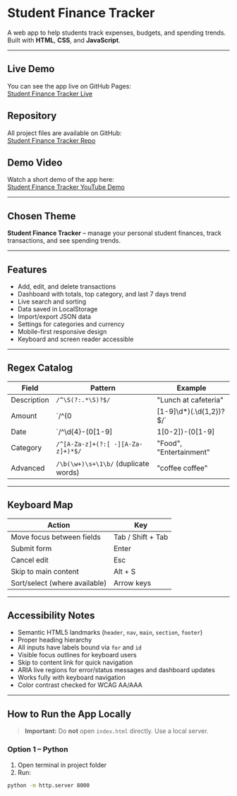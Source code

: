 # Student Finance Tracker

A web app to help students track expenses, budgets, and spending trends.  
Built with **HTML**, **CSS**, and **JavaScript**.

---

## Live Demo

You can see the app live on GitHub Pages:  
[Student Finance Tracker Live](https://arianeitetero.github.io/StudentFinanceTracker_Summative/)

## Repository

All project files are available on GitHub:  
[Student Finance Tracker Repo](https://github.com/arianeitetero/StudentFinanceTracker_Summative)

## Demo Video

Watch a short demo of the app here:  
[Student Finance Tracker YouTube Demo](https://youtu.be/DiF2_o4mGPA)

---

## Chosen Theme

**Student Finance Tracker** – manage your personal student finances, track transactions, and see spending trends.

---

## Features

- Add, edit, and delete transactions  
- Dashboard with totals, top category, and last 7 days trend  
- Live search and sorting  
- Data saved in LocalStorage  
- Import/export JSON data  
- Settings for categories and currency  
- Mobile-first responsive design  
- Keyboard and screen reader accessible  

---

## Regex Catalog

| Field        | Pattern                                      | Example                  |
|--------------|----------------------------------------------|--------------------------|
| Description  | `/^\S(?:.*\S)?$/`                            | "Lunch at cafeteria"     |
| Amount       | `/^(0|[1-9]\d*)(\.\d{1,2})?$/`              | "12.34", "0"             |
| Date         | `/^\d{4}-(0[1-9]|1[0-2])-(0[1-9]|[12]\d|3[01])$/` | "2025-09-28"       |
| Category     | `/^[A-Za-z]+(?:[ -][A-Za-z]+)*$/`           | "Food", "Entertainment"  |
| Advanced     | `/\b(\w+)\s+\1\b/` (duplicate words)        | "coffee coffee"          |

---

## Keyboard Map

| Action                    | Key                     |
|----------------------------|------------------------|
| Move focus between fields  | Tab / Shift + Tab      |
| Submit form                | Enter                  |
| Cancel edit                | Esc                    |
| Skip to main content       | Alt + S                |
| Sort/select (where available) | Arrow keys           |

---

## Accessibility Notes

- Semantic HTML5 landmarks (`header`, `nav`, `main`, `section`, `footer`)  
- Proper heading hierarchy  
- All inputs have labels bound via `for` and `id`  
- Visible focus outlines for keyboard users  
- Skip to content link for quick navigation  
- ARIA live regions for error/status messages and dashboard updates  
- Works fully with keyboard navigation  
- Color contrast checked for WCAG AA/AAA  

---

## How to Run the App Locally

> **Important:** Do **not** open `index.html` directly. Use a local server.

### Option 1 – Python
1. Open terminal in project folder  
2. Run:
```bash
python -m http.server 8000
